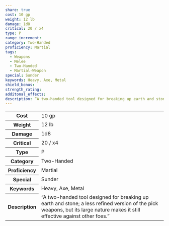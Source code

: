 ```yaml
---
share: true
cost: 10 gp
weight: 12 lb
damage: 1d8
critical: 20 / x4
type: P
range_increment: 
category: Two-Handed
proficiency: Martial
tags:
  - Weapons
  - Melee
  - Two-Handed
  - Martial-Weapon
special: Sunder
keywords: Heavy, Axe, Metal
shield_bonus: 
strength_rating: 
additonal_effects: 
description: “A two-handed tool designed for breaking up earth and stone; a less refined version of the pick weapons, but its large nature makes it still effective against other foes.”
---
```


<p><span style="overflow-x: auto;"><table><tbody><tr><th>Cost</th><td>10 gp</td></tr><tr><th>Weight</th><td>12 lb</td></tr><tr><th>Damage</th><td>1d8</td></tr><tr><th>Critical</th><td>20 / x4</td></tr><tr><th>Type</th><td>P</td></tr><tr><th>Category</th><td>Two-Handed</td></tr><tr><th>Proficiency</th><td>Martial</td></tr><tr><th>Special</th><td>Sunder</td></tr><tr><th>Keywords</th><td>Heavy, Axe, Metal</td></tr><tr><th>Description</th><td>“A two-handed tool designed for breaking up earth and stone; a less refined version of the pick weapons, but its large nature makes it still effective against other foes.”</td></tr></tbody></table></span></p>